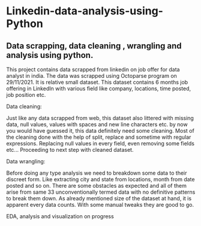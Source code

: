 # Linkedin-data-analysis-using-Python
## Data scrapping, data cleaning , wrangling and analysis using python. 

This project contains data scrapped from linkedin on job offer for data analyst in india. The data was scrapped using Octoparse program on 29/11/2021. It is relative small dataset.
This dataset contains 6 months job offering in LinkedIn with various field like company, locations, time posted, job position etc. 

Data cleaning:

Just like any data scrapped from web, this dataset also littered with missing data, null values, values with spaces and new line characters etc. by now you would have guessed it, this data definitely need some cleaning.
Most of the cleaning done with the help of split, replace and sometime with regular expressions. Replacing null values in every field, even removing some fields etc... Proceeding to next step with cleaned dataset.

Data wrangling:

Before doing any type analysis we need to breakdown some data to their discreet form. Like extracting city and state from locations, month from date posted and so on. There are some obstacles as expected and all of them arise from same 33 unconventionally termed data with no definitive patterns to break them down. As already mentioned size of the dataset at hand, it is apparent every data counts. With some manual tweaks they are good to go.

EDA, analysis and visualization on progress
